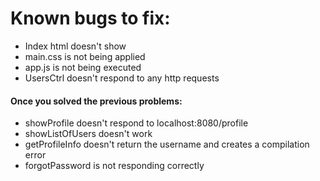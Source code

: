 # Known bugs to fix:

- Index html doesn't show
- main.css is not being applied
- app.js is not being executed 
- UsersCtrl doesn't respond to any http requests
#### Once you solved the previous problems: 
- showProfile doesn't respond to localhost:8080/profile
- showListOfUsers doesn't work
- getProfileInfo doesn't return the username and creates a compilation error
- forgotPassword is not responding correctly